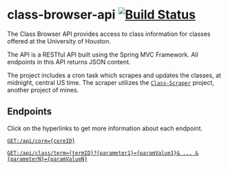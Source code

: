 # class-browser-api [![Build Status](https://travis-ci.org/robert-vo/class-browser-api.svg?branch=master)](https://travis-ci.org/robert-vo/class-browser-api)

The Class Browser API provides access to class information for classes offered at the University of Houston. 

The API is a RESTful API built using the Spring MVC Framework. All endpoints in this API returns JSON content.

The project includes a cron task which scrapes and updates the classes, at midnight, central US time. The scraper utilizes the [<code>Class-Scraper</code>](https://github.com/robert-vo/Class-Scraper) project, another project of mines. 

## Endpoints
Click on the hyperlinks to get more information about each endpoint. 

[<code>GET:</code>```/api/core={coreID}```](CORE.md)

[<code>GET:</code>```/api/class/term={termID}?{parameter1}={paramValue1}& ... &{parameterN}={paramValueN}```](TERM.md)
